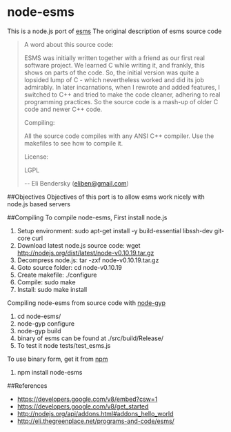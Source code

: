 node-esms
=========

This is a node.js port of [esms](http://eli.thegreenplace.net/programs-and-code/esms/)
The original description of esms source code

> A word about this source code:
>
> ESMS was initially written together with a friend as our first real software project. We learned C while writing it, and frankly, this shows on parts of the code. So, the initial version was quite a lopsided lump of C - which nevertheless worked and did its job admirably. In later incarnations, when I rewrote and added features, I switched to C++ and tried to make the code cleaner, adhering to real programming practices. So the source code is a mash-up of older C code and newer C++ code.
>
> Compiling:
>
> All the source code compiles with any ANSI C++ compiler. Use the makefiles to see how to compile it.
>
> License:
>
> LGPL
>
>
> --
> Eli Bendersky (eliben@gmail.com)

##Objectives
Objectives of this port is to allow esms work nicely with node.js based servers

##Compiling
To compile node-esms, First install node.js
 1. Setup environment: sudo apt-get install -y build-essential libssh-dev git-core curl
 2. Download latest node.js source code: wget http://nodejs.org/dist/latest/node-v0.10.19.tar.gz
 3. Decompress node.js: tar -zxf node-v0.10.19.tar.gz
 4. Goto source folder: cd node-v0.10.19
 5. Create makefile: ./configure
 6. Compile: sudo make
 7. Install: sudo make install

Compiling node-esms from source code with [node-gyp](http://nodejs.org/api/addons.html#addons_hello_world)
 1. cd node-esms/
 2. node-gyp configure
 3. node-gyp build
 4. binary of esms can be found at ./src/build/Release/
 5. To test it node tests/test_esms.js

To use binary form, get it from [npm](https://npmjs.org/package/node-esms)
 1. npm install node-esms

##References
* https://developers.google.com/v8/embed?csw=1
* https://developers.google.com/v8/get_started
* http://nodejs.org/api/addons.html#addons_hello_world
* http://eli.thegreenplace.net/programs-and-code/esms/
